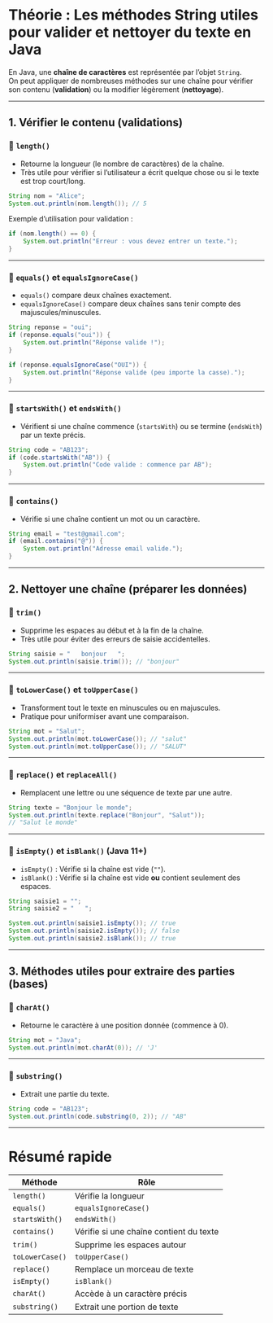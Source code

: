# Théorie : Les méthodes String utiles pour valider et nettoyer du texte en Java

En Java, une **chaîne de caractères** est représentée par l’objet `String`.  
On peut appliquer de nombreuses méthodes sur une chaîne pour vérifier son contenu (**validation**) ou la modifier légèrement (**nettoyage**).

---

## 1. Vérifier le contenu (validations)

### 🔹 `length()`
- Retourne la longueur (le nombre de caractères) de la chaîne.
- Très utile pour vérifier si l’utilisateur a écrit quelque chose ou si le texte est trop court/long.

```java
String nom = "Alice";
System.out.println(nom.length()); // 5
```

Exemple d’utilisation pour validation :
```java
if (nom.length() == 0) {
    System.out.println("Erreur : vous devez entrer un texte.");
}
```

---

### 🔹 `equals()` et `equalsIgnoreCase()`
- `equals()` compare deux chaînes exactement.
- `equalsIgnoreCase()` compare deux chaînes sans tenir compte des majuscules/minuscules.

```java
String reponse = "oui";
if (reponse.equals("oui")) {
    System.out.println("Réponse valide !");
}
```

```java
if (reponse.equalsIgnoreCase("OUI")) {
    System.out.println("Réponse valide (peu importe la casse).");
}
```

---

### 🔹 `startsWith()` et `endsWith()`
- Vérifient si une chaîne commence (`startsWith`) ou se termine (`endsWith`) par un texte précis.

```java
String code = "AB123";
if (code.startsWith("AB")) {
    System.out.println("Code valide : commence par AB");
}
```

---

### 🔹 `contains()`
- Vérifie si une chaîne contient un mot ou un caractère.

```java
String email = "test@gmail.com";
if (email.contains("@")) {
    System.out.println("Adresse email valide.");
}
```

---

## 2. Nettoyer une chaîne (préparer les données)

### 🔹 `trim()`
- Supprime les espaces au début et à la fin de la chaîne.
- Très utile pour éviter des erreurs de saisie accidentelles.

```java
String saisie = "   bonjour   ";
System.out.println(saisie.trim()); // "bonjour"
```

---

### 🔹 `toLowerCase()` et `toUpperCase()`
- Transforment tout le texte en minuscules ou en majuscules.
- Pratique pour uniformiser avant une comparaison.

```java
String mot = "Salut";
System.out.println(mot.toLowerCase()); // "salut"
System.out.println(mot.toUpperCase()); // "SALUT"
```

---

### 🔹 `replace()` et `replaceAll()`
- Remplacent une lettre ou une séquence de texte par une autre.

```java
String texte = "Bonjour le monde";
System.out.println(texte.replace("Bonjour", "Salut"));
// "Salut le monde"
```

---

### 🔹 `isEmpty()` et `isBlank()` (Java 11+)
- `isEmpty()` : Vérifie si la chaîne est vide (`""`).
- `isBlank()` : Vérifie si la chaîne est vide **ou** contient seulement des espaces.

```java
String saisie1 = "";
String saisie2 = "   ";

System.out.println(saisie1.isEmpty()); // true
System.out.println(saisie2.isEmpty()); // false
System.out.println(saisie2.isBlank()); // true
```

---

## 3. Méthodes utiles pour extraire des parties (bases)

### 🔹 `charAt()`
- Retourne le caractère à une position donnée (commence à 0).

```java
String mot = "Java";
System.out.println(mot.charAt(0)); // 'J'
```

---

### 🔹 `substring()`
- Extrait une partie du texte.

```java
String code = "AB123";
System.out.println(code.substring(0, 2)); // "AB"
```

---

# Résumé rapide

| Méthode | Rôle |
|---------|------|
| `length()` | Vérifie la longueur |
| `equals()` | `equalsIgnoreCase()` | Compare deux chaînes |
| `startsWith()` | `endsWith()` | Vérifie début/fin d’une chaîne |
| `contains()` | Vérifie si une chaîne contient du texte |
| `trim()` | Supprime les espaces autour |
| `toLowerCase()` | `toUpperCase()` | Uniformise le texte |
| `replace()` | Remplace un morceau de texte |
| `isEmpty()` | `isBlank()` | Vérifie si la chaîne est vide ou vide+espaces |
| `charAt()` | Accède à un caractère précis |
| `substring()` | Extrait une portion de texte |

